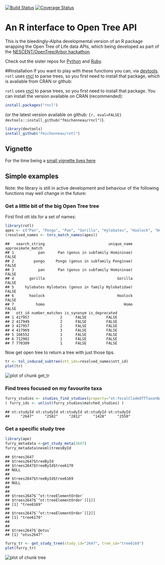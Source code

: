 
[![Build Status](https://travis-ci.org/fmichonneau/rotl.svg)](https://travis-ci.org/fmichonneau/rotl)
[![Coverage Status](https://coveralls.io/repos/fmichonneau/rotl/badge.svg)](https://coveralls.io/r/fmichonneau/rotl)

# An R interface to Open Tree API

This is the bleedingly-Alpha developmental version of an R package wrapping the
Open Tree of Life data APIs, which being developed as part of the
[NESCENT/OpenTree/Arbor
hackathon](http://blog.opentreeoflife.org/2014/06/11/apply-for-tree-for-all-a-hackathon-to-access-opentree-resources/).

Check out the sister repos for
[Python](https://github.com/OpenTreeOfLife/opentree-interfaces/tree/master/python)
and [Ruby](https://github.com/SpeciesFileGroup/bark).

##Installation
If you want to play with these functions you can, via
[devtools](https://github.com/hadley/devtools). `rotl` uses [rncl](https://github.com/fmichonneau/rncl) to parse trees, so you first need to install that package, which is avaliable from CRAN or github:



`rotl` uses [rncl](https://github.com/fmichonneau/rncl) to parse trees, so you
first need to install that package. You can install the version available on
CRAN (recommended):


```r
install.packages("rncl")
```

(or the latest version available on github: `{r, eval=FALSE} devtools::install_github("fmichonneau/rncl")`).


```r
library(devtools)
install_github("fmichonneau/rotl")
```

## Vignette

For the time being a [small vignette lives here](http://dwinter.github.io/rotl-vignette/)

## Simple examples

Note: the library is still in active development and behaviour of the following
functions may well change in the future:

### Get a little bit of the big Open Tree tree

First find ott ids for a set of names:


```r
library(rotl)
apes <- c("Pan", "Pongo", "Pan", "Gorilla", "Hylobates", "Hoolock", "Homo")
(resolved_names <- tnrs_match_names(apes))
```

```
##   search_string                             unique_name approximate_match
## 1           pan      Pan (genus in subfamily Homininae)             FALSE
## 2         pongo     Pongo (genus in subfamily Ponginae)             FALSE
## 3           pan      Pan (genus in subfamily Homininae)             FALSE
## 4       gorilla                                 Gorilla             FALSE
## 5     hylobates Hylobates (genus in family Hylobatidae)             FALSE
## 6       hoolock                                 Hoolock             FALSE
## 7          homo                                    Homo             FALSE
##   ott_id number_matches is_synonym is_deprecated
## 1 417957              2      FALSE         FALSE
## 2 417949              2      FALSE         FALSE
## 3 417957              2      FALSE         FALSE
## 4 417969              3      FALSE         FALSE
## 5 166552              1      FALSE         FALSE
## 6 712902              1      FALSE         FALSE
## 7 770309              1      FALSE         FALSE
```
Now get open tree to return a tree with just those tips.



```r
tr <- tol_induced_subtree(ott_ids=resolved_names$ott_id)
plot(tr)
```

![plot of chunk get_tr](http://i.imgur.com/VOIXQKM.png) 


### Find trees focused on my favourite taxa


```r
furry_studies <- studies_find_studies(property="ot:focalCladeOTTTaxonName", value="Mammalia")
( furry_ids <- unlist(furry_studies$matched_studies) )
```

```
## ot:studyId ot:studyId ot:studyId ot:studyId ot:studyId 
##     "2647"     "2582"     "2812"     "1428"     "2550"
```

### Get a specific study tree

```r
library(ape)
furry_metadata <-get_study_meta(2647)
furry_metadata$nexml$treesById
```

```
## $trees2647
## $trees2647$treeById
## $trees2647$treeById$tree6170
## NULL
## 
## $trees2647$treeById$tree6169
## NULL
## 
## 
## $trees2647$`^ot:treeElementOrder`
## $trees2647$`^ot:treeElementOrder`[[1]]
## [1] "tree6169"
## 
## $trees2647$`^ot:treeElementOrder`[[2]]
## [1] "tree6170"
## 
## 
## $trees2647$`@otus`
## [1] "otus2647"
```

```r
furry_tr <- get_study_tree(study_id="2647", tree_id="tree6169")
plot(furry_tr)
```

![plot of chunk tree](http://i.imgur.com/iHmFP1O.png) 
